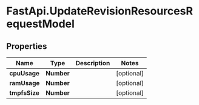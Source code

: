 # FastApi.UpdateRevisionResourcesRequestModel

## Properties

Name | Type | Description | Notes
------------ | ------------- | ------------- | -------------
**cpuUsage** | **Number** |  | [optional] 
**ramUsage** | **Number** |  | [optional] 
**tmpfsSize** | **Number** |  | [optional] 


